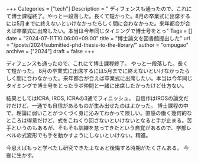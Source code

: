 +++
Categories = ["tech"]
Description = " ディフェンスも通ったので、これにて博士課程終了。やっと一段落した。長くて短かった。8月の卒業式に出席するには5月までに終えないといけなかったらしく間に合わなかった。来年都合が合えば卒業式に出席したい。本当は今年同じタイミングで博士号をとっ"
Tags = []
date = "2024-07-11T10:06:00+09:00"
title = "博士論文を図書館提出した"
url = "/posts/2024/submitted-phd-thesis-to-the-library/"
author = "ompugao"
archive = ["2024"]
draft = false
+++

<body>
<p>ディフェンスも通ったので、これにて博士課程終了。
やっと一段落した。長くて短かった。
8月の卒業式に出席するには5月までに終えないといけなかったらしく間に合わなかった。来年都合が合えば卒業式に出席したい。本当は今年同じタイミングで博士号をとったラボ仲間と一緒に出席したかったけど仕方ない。</p>

<p>結果としてはICRA, IROS, ICRAの3通でフィニッシュ。
自信作はIROSの論文だけだけど、一通でも自信があるものが生み出せたのはよかった。
博士課程の中で、理論に弱いことがつくづく身に沁みてわかって険しい。直感の働く幾何的なところは得意だけど、式をこねくり回さないといけないとなると手が止まる。苦手というのもあるが、そもそも訓練を怠ってきたという自覚があるので、学部レベルの式変形でも手を動かすようにしないといけない。精進。</p>

<p>今思えばもっと学べたし研究できたよなぁと後悔する時期がたくさんある。
今後に生かす。</p>
</body>
